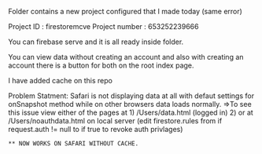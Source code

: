 Folder contains a new project configured that I made today (same error) 

Project ID : firestoremcve
Project number : 653252239666

You can firebase serve and it is all ready inside folder.

You can view data without creating an account and also with creating an account there is a button for both on the root index page.

I have added cache on this repo

Problem Statment: Safari is not displaying data at all with defaut settings for onSnapshot method while on other browsers data loads normally.
  =>To see this issue view either of the pages at 
    1) /Users/data.html (logged in) 
    2) or at /Users/noauthdata.html on local server (edit firestore.rules from if request.auth != null to if true to revoke auth privlages)


    ** NOW WORKS ON SAFARI WITHOUT CACHE. 
